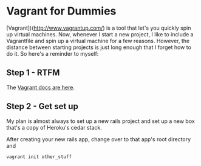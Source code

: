 # Vagrant for Dummies

[Vagrant])(http://www.vagrantup.com/) is a tool that let's you quickly spin up virtual machines. Now, whenever I start a new project, I like to include a Vagrantfile and spin up a virtual machine for a few reasons. However, the distance between starting projects is just long enough that I forget how to do it. So here's a reminder to myself:

## Step 1 - RTFM

The [Vagrant docs are here](http://docs.vagrantup.com/v2/).

## Step 2 - Get set up

My plan is almost always to set up a new rails project and set up a new box that's a copy of Heroku's cedar stack. 

After creating your new rails app, change over to that app's root directory and 

```
vagrant init other_stuff
```
